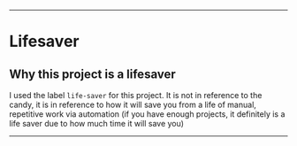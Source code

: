 
***

# Lifesaver

## Why this project is a lifesaver

I used the label `life-saver` for this project. It is not in reference to the candy, it is in reference to how it will save you from a life of manual, repetitive work via automation (if you have enough projects, it definitely is a life saver due to how much time it will save you)

***
